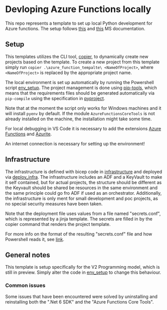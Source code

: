 # Devloping Azure Functions locally
This repo represents a template to set up local Python development for Azure functions. The setup follows [this](https://learn.microsoft.com/en-us/azure/azure-functions/functions-develop-vs-code?tabs=python) and [this](https://learn.microsoft.com/en-us/azure/azure-functions/functions-develop-local) MS documentation.



## Setup
This templates utilizes the CLI tool, [copier](https://pypi.org/project/copier/), to dynamically create new projects based on the template. To create a new project from this template simply run `copier .\azure_function_tempalte\ <NameOfProject>`, where `<NameOfProject>` is replaced by the appropriate project name.



The local environment is set up automatically by running the Powershell script [env_setup](/utils/env_setup.ps1). The project management is done using [pip-tools](https://pypi.org/project/pip-tools/), which means that the requirements files should be generated automatically via `pip-compile` using the specification in [pyproject](pyproject.toml).

 Note that at the moment the script only works for Windows machines and it will install `pyenv` by default. If the module `AzureFunctionsCoreTools` is not already installed on the machine, the installation might take some time.

For local debugging in VS Code it is necessary to add the extensions [Azure Functions](https://marketplace.visualstudio.com/items?itemName=ms-azuretools.vscode-azurefunctions) and [Azurite](https://marketplace.visualstudio.com/items?itemName=Azurite.azurite).

An internet connection is necessary for setting up the environment!

## Infrastructure
The infrastructure is defined with bicep code in [infrastructure](/infrastructure/) and deployed via [deploy_infra](/infrastructure/deploy_infra.ps1). The infrastructure includes an ADF and a KeyVault to make it self contained, but for actual projects, the structure should be different as the Keyvault should be shared be resources in the same environment and the same principle could go fro ADF if used as an orchestrator. Additionally, the infrastructure is only ment for small development and poc projects, as no special security measures have been taken.

Note that the deployment file uses values from a file named "secrets.conf", which is represented by a jinja template. The secrets are filled in by the copier command that renders the project template. 

For more info on the format of the resulting "secrets.conf" file and how Powershell reads it, see [link](https://kyleparrish.com/blog/powershell-script-config-file/).

## General notes
This template is setup specifically for the V2 Programming model, which is still in preview. Simply alter the code in [env_setup](./utils/env_setup.ps1.jinja) to change this behaviour.

### Common issues
Some issues that have been encountered were solved by uninstalling and reinstalling both the ".Net 6 SDK" and the "Azure Functions Core Tools".